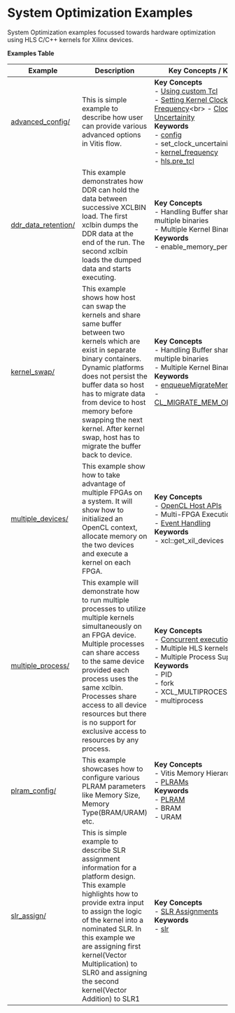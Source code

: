 System Optimization Examples
==================================
System Optimization examples focussed towards hardware optimization using HLS C/C++ kernels for Xilinx devices.

 __Examples Table__ 

Example        | Description           | Key Concepts / Keywords 
---------------|-----------------------|-------------------------
[advanced_config/][]|This is simple example to describe how user can provide various advanced options in Vitis flow.|__Key__ __Concepts__<br> - [Using custom Tcl](https://www.xilinx.com/html_docs/xilinx2021_1/vitis_doc/vitiscommandcompiler.html#mcj1568640526180__section_emy_hbk_dnb)<br> - [Setting Kernel Clock Frequency](https://www.xilinx.com/html_docs/xilinx2021_1/vitis_doc/vitiscommandcompiler.html#qcm1528577331870__section_frk_)<br> - [Clock Uncertainity](https://www.xilinx.com/html_docs/xilinx2021_1/vitis_doc/vitiscommandcompiler.html#mcj1568640526180__section_bh5_dg4_bjb)<br>__Keywords__<br> - [config](https://www.xilinx.com/html_docs/xilinx2021_1/vitis_doc/vitiscommandcompiler.html#qcm1528577331870__config)<br> - set_clock_uncertainity<br> - [kernel_frequency](https://www.xilinx.com/html_docs/xilinx2021_1/vitis_doc/vitiscommandcompiler.html#qcm1528577331870__section_frk_xtr_t3b)<br> - [hls.pre_tcl](https://www.xilinx.com/html_docs/xilinx2021_1/vitis_doc/vitiscommandcompiler.html#mcj1568640526180__section_emy_hbk_dnb)
[ddr_data_retention/][]|This example demonstrates how DDR can hold the data between successive XCLBIN load. The first xclbin dumps the DDR data at the end of the run. The second xclbin  loads the dumped data and starts executing.|__Key__ __Concepts__<br> - Handling Buffer sharing across multiple binaries<br> - Multiple Kernel Binaries<br>__Keywords__<br> - enable_memory_persistence
[kernel_swap/][]|This example shows how host can swap the kernels and share same buffer between two kernels which are exist in separate binary containers. Dynamic platforms does not persist the buffer data so host has to migrate data from device to host memory before swapping the next kernel. After kernel swap, host has to migrate the buffer back to device.|__Key__ __Concepts__<br> - Handling Buffer sharing across multiple binaries<br> - Multiple Kernel Binaries<br>__Keywords__<br> - [enqueueMigrateMemObjects](https://www.xilinx.com/html_docs/xilinx2021_1/vitis_doc/devhostapp.html#xio1524524087132)<br> - [CL_MIGRATE_MEM_OBJECT_HOST](https://www.xilinx.com/html_docs/xilinx2021_1/vitis_doc/devhostapp.html#kcd1556227380924)
[multiple_devices/][]|This example show how to take advantage of multiple FPGAs on a system. It will show how to initialized an OpenCL context, allocate memory on the two devices and execute a kernel on each FPGA.|__Key__ __Concepts__<br> - [OpenCL Host APIs](https://www.xilinx.com/html_docs/xilinx2021_1/vitis_doc/devhostapp.html)<br> - Multi-FPGA Execution<br> - [Event Handling](https://www.xilinx.com/html_docs/xilinx2021_1/vitis_doc/optimizingperformance.html#bsa1504034305860)<br>__Keywords__<br> - xcl::get_xil_devices
[multiple_process/][]|This example will demonstrate how to run multiple processes to utilize multiple kernels simultaneously on an FPGA device. Multiple processes can share access to the same device provided each process uses the same xclbin. Processes share access to all device resources but there is no support for exclusive access to resources by any process.|__Key__ __Concepts__<br> - [Concurrent execution](https://www.xilinx.com/html_docs/xilinx2021_1/vitis_doc/optimizingperformance.html#cvc1523913889499)<br> - Multiple HLS kernels<br> - Multiple Process Support<br>__Keywords__<br> - PID<br> - fork<br> - XCL_MULTIPROCESS_MODE<br> - multiprocess
[plram_config/][]|This example showcases how to configure various PLRAM parameters like Memory Size, Memory Type(BRAM/URAM) etc.|__Key__ __Concepts__<br> - Vitis Memory Hierarchy<br> - [PLRAMs](https://www.xilinx.com/html_docs/xilinx2021_1/vitis_doc/buildingdevicebinary.html#wsi1614020986106)<br>__Keywords__<br> - [PLRAM](https://www.xilinx.com/html_docs/xilinx2021_1/vitis_doc/buildingdevicebinary.html#wsi1614020986106)<br> - BRAM<br> - URAM
[slr_assign/][]|This is simple example to describe SLR assignment information for a platform design. This example highlights how to provide extra input to assign the logic of the kernel into a nominated SLR. In this example we are assigning first kernel(Vector Multiplication) to SLR0 and assigning the second kernel(Vector Addition) to SLR1|__Key__ __Concepts__<br> - [SLR Assignments](https://www.xilinx.com/html_docs/xilinx2021_1/vitis_doc/modifyingkernelplacement.html#ariaid-title4)<br>__Keywords__<br> - [slr](https://www.xilinx.com/html_docs/xilinx2021_1/vitis_doc/vitiscommandcompiler.html#clt1568640709907__section_m3v_qxm_1jb)

[.]:.
[advanced_config/]:advanced_config/
[ddr_data_retention/]:ddr_data_retention/
[kernel_swap/]:kernel_swap/
[multiple_devices/]:multiple_devices/
[multiple_process/]:multiple_process/
[plram_config/]:plram_config/
[slr_assign/]:slr_assign/
